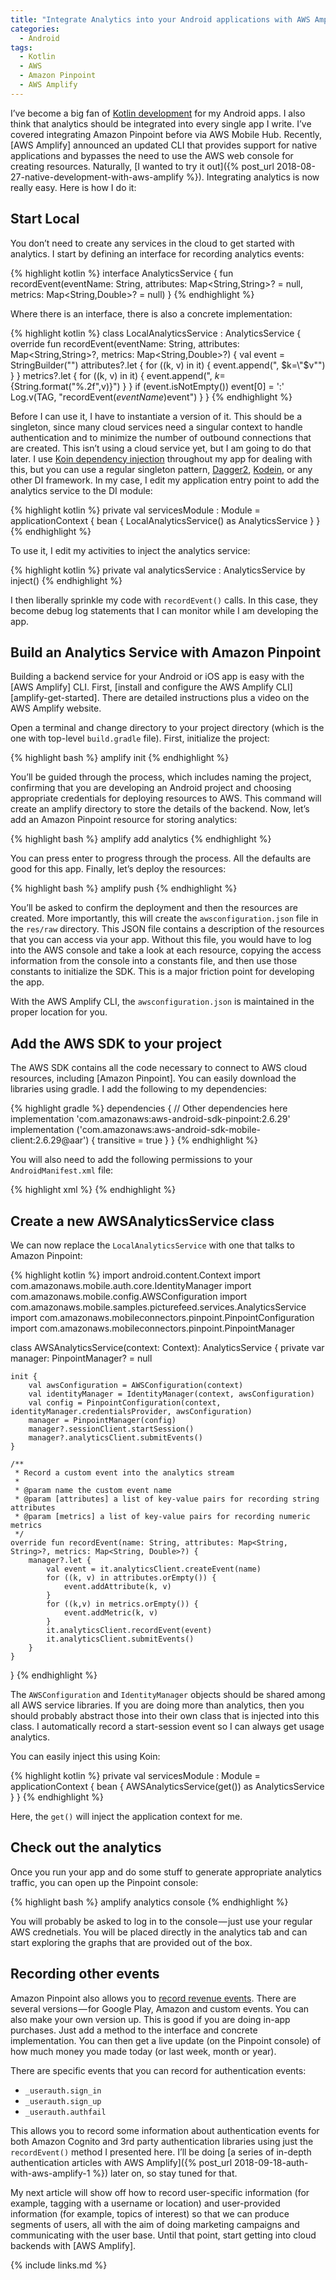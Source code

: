 ```yaml
---
title: "Integrate Analytics into your Android applications with AWS Amplify"
categories:
  - Android
tags:
  - Kotlin
  - AWS
  - Amazon Pinpoint
  - AWS Amplify
---
```


I’ve become a big fan of [Kotlin development](https://kotlinlang.org/) for my Android apps. I also think that analytics should be integrated into every single app I write. I’ve covered integrating Amazon Pinpoint before via AWS Mobile Hub. Recently, [AWS Amplify] announced an updated CLI that provides support for native applications and bypasses the need to use the AWS web console for creating resources. Naturally, [I wanted to try it out]({% post_url 2018-08-27-native-development-with-aws-amplify %}). Integrating analytics is now really easy. Here is how I do it:

## Start Local

You don’t need to create any services in the cloud to get started with analytics. I start by defining an interface for recording analytics events:

{% highlight kotlin %}
interface AnalyticsService {
  fun recordEvent(eventName: String, attributes: Map<String,String>? = null, metrics: Map<String,Double>? = null)
}
{% endhighlight %}

Where there is an interface, there is also a concrete implementation:

{% highlight kotlin %}
class LocalAnalyticsService : AnalyticsService {
  override fun recordEvent(eventName: String, attributes: Map<String,String>?, metrics: Map<String,Double>?) {
    val event = StringBuilder("")
    attributes?.let {
      for ((k, v) in it) { event.append(", $k=\"$v\"") }
    }
    metrics?.let {
      for ((k, v) in it) { event.append(", $k=${String.format("%.2f",v)}") }
    }
    if (event.isNotEmpty())
      event[0] = ':'
    Log.v(TAG, "recordEvent($eventName)$event")
  }
}
{% endhighlight %}

Before I can use it, I have to instantiate a version of it. This should be a singleton, since many cloud services need a singular context to handle authentication and to minimize the number of outbound connections that are created. This isn’t using a cloud service yet, but I am going to do that later. I use [Koin dependency injection](https://insert-koin.io/) throughout my app for dealing with this, but you can use a regular singleton pattern, [Dagger2](https://google.github.io/dagger/), [Kodein](http://kodein.org/Kodein-DI/), or any other DI framework. In my case, I edit my application entry point to add the analytics service to the DI module:

{% highlight kotlin %}
private val servicesModule : Module = applicationContext {
  bean { LocalAnalyticsService() as AnalyticsService }
}
{% endhighlight %}

To use it, I edit my activities to inject the analytics service:

{% highlight kotlin %}
private val analyticsService : AnalyticsService by inject()
{% endhighlight %}

I then liberally sprinkle my code with `recordEvent()` calls. In this case, they become debug log statements that I can monitor while I am developing the app.

## Build an Analytics Service with Amazon Pinpoint

Building a backend service for your Android or iOS app is easy with the [AWS Amplify] CLI.  First, [install and configure the AWS Amplify CLI][amplify-get-started].   There are detailed instructions plus a video on the AWS Amplify website.

Open a terminal and change directory to your project directory (which is the one with top-level `build.gradle` file). First, initialize the project:

{% highlight bash %}
amplify init
{% endhighlight %}

You’ll be guided through the process, which includes naming the project, confirming that you are developing an Android project and choosing appropriate credentials for deploying resources to AWS. This command will create an amplify directory to store the details of the backend. Now, let’s add an Amazon Pinpoint resource for storing analytics:

{% highlight bash %}
amplify add analytics
{% endhighlight %}

You can press enter to progress through the process. All the defaults are good for this app. Finally, let’s deploy the resources:

{% highlight bash %}
amplify push
{% endhighlight %}

You’ll be asked to confirm the deployment and then the resources are created. More importantly, this will create the `awsconfiguration.json` file in the `res/raw` directory. This JSON file contains a description of the resources that you can access via your app. Without this file, you would have to log into the AWS console and take a look at each resource, copying the access information from the console into a constants file, and then use those constants to initialize the SDK. This is a major friction point for developing the app.

With the AWS Amplify CLI, the `awsconfiguration.json` is maintained in the proper location for you.

## Add the AWS SDK to your project

The AWS SDK contains all the code necessary to connect to AWS cloud resources, including [Amazon Pinpoint]. You can easily download the libraries using gradle. I add the following to my dependencies:

{% highlight gradle %}
dependencies {
  // Other dependencies here
  implementation 'com.amazonaws:aws-android-sdk-pinpoint:2.6.29'
  implementation ('com.amazonaws:aws-android-sdk-mobile-client:2.6.29@aar') { transitive = true }
}
{% endhighlight %}

You will also need to add the following permissions to your `AndroidManifest.xml` file:

{% highlight xml %}
<uses-permission android:name="android.permission.INTERNET"/>
<uses-permission android:name="android.permission.ACCESS_NETWORK_STATE"/>
{% endhighlight %}

## Create a new AWSAnalyticsService class

We can now replace the `LocalAnalyticsService` with one that talks to Amazon Pinpoint:

{% highlight kotlin %}
import android.content.Context
import com.amazonaws.mobile.auth.core.IdentityManager
import com.amazonaws.mobile.config.AWSConfiguration
import com.amazonaws.mobile.samples.picturefeed.services.AnalyticsService
import com.amazonaws.mobileconnectors.pinpoint.PinpointConfiguration
import com.amazonaws.mobileconnectors.pinpoint.PinpointManager

class AWSAnalyticsService(context: Context): AnalyticsService {
    private var manager: PinpointManager? = null

    init {
        val awsConfiguration = AWSConfiguration(context)
        val identityManager = IdentityManager(context, awsConfiguration)
        val config = PinpointConfiguration(context, identityManager.credentialsProvider, awsConfiguration)
        manager = PinpointManager(config)
        manager?.sessionClient.startSession()
        manager?.analyticsClient.submitEvents()
    }

    /**
     * Record a custom event into the analytics stream
     *
     * @param name the custom event name
     * @param [attributes] a list of key-value pairs for recording string attributes
     * @param [metrics] a list of key-value pairs for recording numeric metrics
     */
    override fun recordEvent(name: String, attributes: Map<String, String>?, metrics: Map<String, Double>?) {
        manager?.let {
            val event = it.analyticsClient.createEvent(name)
            for ((k, v) in attributes.orEmpty()) {
                event.addAttribute(k, v)
            }
            for ((k,v) in metrics.orEmpty()) {
                event.addMetric(k, v)
            }
            it.analyticsClient.recordEvent(event)
            it.analyticsClient.submitEvents()
        }
    }
}
{% endhighlight %}

The `AWSConfiguration` and `IdentityManager` objects should be shared among all AWS service libraries. If you are doing more than analytics, then you should probably abstract those into their own class that is injected into this class. I automatically record a start-session event so I can always get usage analytics.

You can easily inject this using Koin:

{% highlight kotlin %}
private val servicesModule : Module = applicationContext {
  bean { AWSAnalyticsService(get()) as AnalyticsService }
}
{% endhighlight %}

Here, the `get()` will inject the application context for me.

## Check out the analytics

Once you run your app and do some stuff to generate appropriate analytics traffic, you can open up the Pinpoint console:

{% highlight bash %}
amplify analytics console
{% endhighlight %}

You will probably be asked to log in to the console — just use your regular AWS crednetials. You will be placed directly in the analytics tab and can start exploring the graphs that are provided out of the box.

## Recording other events

Amazon Pinpoint also allows you to [record revenue events](https://aws.github.io/aws-sdk-android/docs/reference//index.html?com/amazonaws/mobileconnectors/pinpoint/analytics/monetization/MonetizationEventBuilder.html). There are several versions — for Google Play, Amazon and custom events. You can also make your own version up. This is good if you are doing in-app purchases. Just add a method to the interface and concrete implementation. You can then get a live update (on the Pinpoint console) of how much money you made today (or last week, month or year).

There are specific events that you can record for authentication events:

* `_userauth.sign_in`
* `_userauth.sign_up`
* `_userauth.authfail`

This allows you to record some information about authentication events for both Amazon Cognito and 3rd party authentication libraries using just the `recordEvent()` method I presented here. I’ll be doing [a series of in-depth authentication articles with AWS Amplify]({% post_url 2018-09-18-auth-with-aws-amplify-1 %}) later on, so stay tuned for that.

My next article will show off how to record user-specific information (for example, tagging with a username or location) and user-provided information (for example, topics of interest) so that we can produce segments of users, all with the aim of doing marketing campaigns and communicating with the user base. Until that point, start getting into cloud backends with [AWS Amplify].

{% include links.md %}
